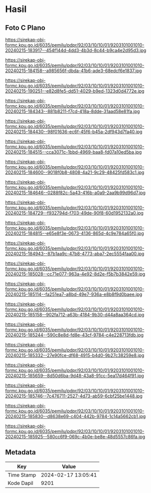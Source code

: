# Hasil

## Foto C Plano

https://sirekap-obj-formc.kpu.go.id/6035/pemilu/pdpr/92/03/10/10/01/9203101001010-20240215-183917--454f144d-4dd3-4b3d-8c44-b9ca4e2d95d3.jpg

https://sirekap-obj-formc.kpu.go.id/6035/pemilu/pdpr/92/03/10/10/01/9203101001010-20240215-184158--a985656f-dbda-41b6-ade3-68edcf6e1837.jpg

https://sirekap-obj-formc.kpu.go.id/6035/pemilu/pdpr/92/03/10/10/01/9203101001010-20240215-190251--e82d8fe5-dd51-4029-b9ed-1323d0d4772e.jpg

https://sirekap-obj-formc.kpu.go.id/6035/pemilu/pdpr/92/03/10/10/01/9203101001010-20240215-184343--881b8211-f7cd-418a-8dde-31aad58e81fa.jpg

https://sirekap-obj-formc.kpu.go.id/6035/pemilu/pdpr/92/03/10/10/01/9203101001010-20240215-184430--98f01636-ec6f-45f6-b45a-2df943d7fa40.jpg

https://sirekap-obj-formc.kpu.go.id/6035/pemilu/pdpr/92/03/10/10/01/9203101001010-20240215-184515--cca3071c-1bbd-4969-baa8-fd07a10ed5ba.jpg

https://sirekap-obj-formc.kpu.go.id/6035/pemilu/pdpr/92/03/10/10/01/9203101001010-20240215-184600--9018f0b8-4808-4a21-9c29-48425fd583c1.jpg

https://sirekap-obj-formc.kpu.go.id/6035/pemilu/pdpr/92/03/10/10/01/9203101001010-20240215-184646--0288f82c-5a43-416b-a0a9-2aa9b99d96d7.jpg

https://sirekap-obj-formc.kpu.go.id/6035/pemilu/pdpr/92/03/10/10/01/9203101001010-20240215-184729--f932794d-f703-49de-90f8-60d1952132a0.jpg

https://sirekap-obj-formc.kpu.go.id/6035/pemilu/pdpr/92/03/10/10/01/9203101001010-20240215-184815--e65e8f3e-0673-4136-865d-4c9e784a65f0.jpg

https://sirekap-obj-formc.kpu.go.id/6035/pemilu/pdpr/92/03/10/10/01/9203101001010-20240215-184943--87b1aa9c-47b8-4773-aba7-2ec5554faa00.jpg

https://sirekap-obj-formc.kpu.go.id/6035/pemilu/pdpr/92/03/10/10/01/9203101001010-20240215-185028--cc71e077-963a-4e92-8d2e-f5b7b3842e59.jpg

https://sirekap-obj-formc.kpu.go.id/6035/pemilu/pdpr/92/03/10/10/01/9203101001010-20240215-185114--fa251ea7-a8bd-49e7-936a-e8b8f9d0baee.jpg

https://sirekap-obj-formc.kpu.go.id/6035/pemilu/pdpr/92/03/10/10/01/9203101001010-20240215-185158--902fa712-a63b-4184-9b30-d44a8aa364cd.jpg

https://sirekap-obj-formc.kpu.go.id/6035/pemilu/pdpr/92/03/10/10/01/9203101001010-20240215-185244--590c8e8d-fd8e-43cf-9784-c4e228713fdb.jpg

https://sirekap-obj-formc.kpu.go.id/6035/pemilu/pdpr/92/03/10/10/01/9203101001010-20240215-185332--27e90fce-df68-4915-b4d0-9b27c38259e8.jpg

https://sirekap-obj-formc.kpu.go.id/6035/pemilu/pdpr/92/03/10/10/01/9203101001010-20240215-185659--8d50d6ba-9d48-43a8-91cc-5ea17d464f91.jpg

https://sirekap-obj-formc.kpu.go.id/6035/pemilu/pdpr/92/03/10/10/01/9203101001010-20240215-185746--7c476711-2527-4d73-ab59-6cbf25be1448.jpg

https://sirekap-obj-formc.kpu.go.id/6035/pemilu/pdpr/92/03/10/10/01/9203101001010-20240215-185830--d8638e69-c404-442b-9784-1c14a5662cb1.jpg

https://sirekap-obj-formc.kpu.go.id/6035/pemilu/pdpr/92/03/10/10/01/9203101001010-20240215-185925--580cc6f9-069c-4b0e-be8e-48d5557c86fa.jpg


## Metadata

| Key        | Value               |
| ---------- | ------------------- |
| Time Stamp | 2024-02-17 13:05:41 |
| Kode Dapil | 9201                |



